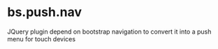 # bs.push.nav
JQuery plugin depend on bootstrap navigation to convert it into a push menu for touch devices

